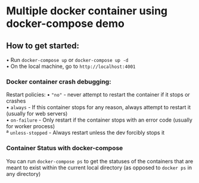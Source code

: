 # Multiple docker container using docker-compose demo

## How to get started:
• Run `docker-compose up` or `docker-compose up -d`    
• On the local machine, go to `http://localhost:4001`

### Docker container crash debugging:
Restart policies:
• `"no"` - never attempt to restart the container if it stops or crashes    
• `always` - If this container stops for any reason, always attempt to restart it (usually for web servers)    
• `on-failure` - Only restart if the container stops with an error code (usually for worker process)    
ª `unless-stopped` - Always restart unless the dev forcibly stops it    

### Container Status with docker-compose
You can run `docker-compose ps` to get the statuses of the containers that are meant to exist within the current local directory (as opposed to `docker ps` in any directory)